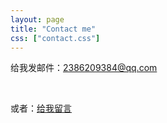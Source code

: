 ```yaml
---
layout: page
title: "Contact me"
css: ["contact.css"]
---
```


<div class="col s12">
	<p>给我发邮件：<a href="mailto:2386209384@qq.com">2386209384@qq.com</a></p><br>
	<p>或者：<a href="http://free.3v.do/gbook/index.asp?username=knightyun" target="_blank">给我留言</a></p>
</div>
